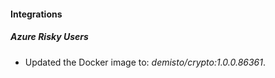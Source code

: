 #### Integrations
##### Azure Risky Users
- Updated the Docker image to: *demisto/crypto:1.0.0.86361*.
